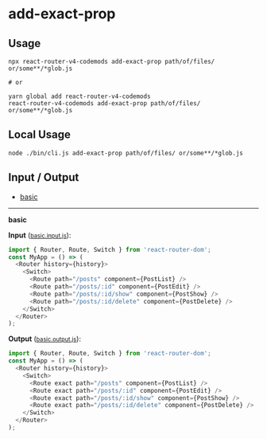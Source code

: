# add-exact-prop


## Usage

```
npx react-router-v4-codemods add-exact-prop path/of/files/ or/some**/*glob.js

# or

yarn global add react-router-v4-codemods
react-router-v4-codemods add-exact-prop path/of/files/ or/some**/*glob.js
```

## Local Usage
```
node ./bin/cli.js add-exact-prop path/of/files/ or/some**/*glob.js
```

## Input / Output

<!--FIXTURES_TOC_START-->
* [basic](#basic)
<!--FIXTURES_TOC_END-->

<!--FIXTURES_CONTENT_START-->
---
<a id="basic">**basic**</a>

**Input** (<small>[basic.input.js](transforms/add-exact-prop/__testfixtures__/basic.input.js)</small>):
```js
import { Router, Route, Switch } from 'react-router-dom';
const MyApp = () => (
  <Router history={history}>
    <Switch>
      <Route path="/posts" component={PostList} />
      <Route path="/posts/:id" component={PostEdit} />
      <Route path="/posts/:id/show" component={PostShow} />
      <Route path="/posts/:id/delete" component={PostDelete} />
    </Switch>
  </Router>
);

```

**Output** (<small>[basic.output.js](transforms/add-exact-prop/__testfixtures__/basic.output.js)</small>):
```js
import { Router, Route, Switch } from 'react-router-dom';
const MyApp = () => (
  <Router history={history}>
    <Switch>
      <Route exact path="/posts" component={PostList} />
      <Route exact path="/posts/:id" component={PostEdit} />
      <Route exact path="/posts/:id/show" component={PostShow} />
      <Route exact path="/posts/:id/delete" component={PostDelete} />
    </Switch>
  </Router>
);

```
<!--FIXTURES_CONTENT_END-->